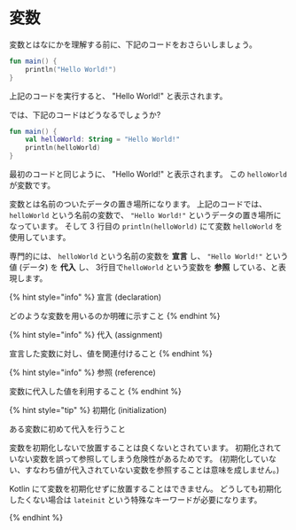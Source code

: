 # 変数
変数とはなにかを理解する前に、下記のコードをおさらいしましょう。

```kotlin:HelloWorld.kt
fun main() {
    println("Hello World!")
}
```

上記のコードを実行すると、 "Hello World!" と表示されます。

では、下記のコードはどうなるでしょうか?

```kotlin:HelloWorld.kt
fun main() {
    val helloWorld: String = "Hello World!"
    println(helloWorld)
}
```

最初のコードと同じように、 "Hello World!" と表示されます。
この `helloWorld` が変数です。

変数とは名前のついたデータの置き場所になります。
上記のコードでは、 `helloWorld` という名前の変数で、 `"Hello World!"` というデータの置き場所になっています。
そして 3 行目の `println(helloWorld)` にて変数 `helloWorld` を使用しています。

専門的には、 `helloWorld` という名前の変数を **宣言** し、 `"Hello World!"` という値 (データ) を **代入** し、
3行目で`helloWorld` という変数を **参照** している、と表現します。

{% hint style="info" %}
宣言 (declaration)

どのような変数を用いるのか明確に示すこと
{% endhint %}

{% hint style="info" %}
代入 (assignment)

宣言した変数に対し、値を関連付けること
{% endhint %}

{% hint style="info" %}
参照 (reference)

変数に代入した値を利用すること
{% endhint %}

{% hint style="tip" %}
初期化 (initialization)

ある変数に初めて代入を行うこと

変数を初期化しないで放置することは良くないとされています。
初期化されていない変数を誤って参照してしまう危険性があるためです。
(初期化していない、すなわち値が代入されていない変数を参照することは意味を成しません。)

Kotlin にて変数を初期化せずに放置することはできません。
どうしても初期化したくない場合は `lateinit` という特殊なキーワードが必要になります。
<!-- TODO: `lateinit` へのリンクを貼る -->
{% endhint %}

